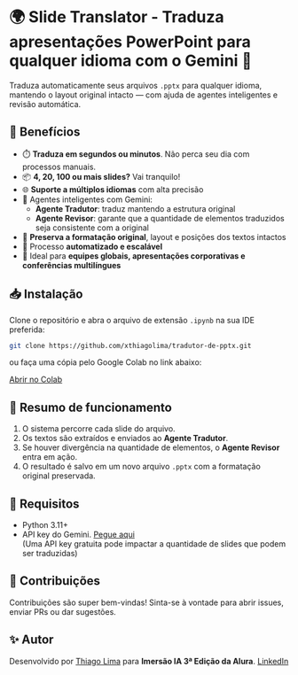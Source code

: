 # 🌍 **Slide Translator - Traduza apresentações PowerPoint para qualquer idioma com o Gemini** 🚀

Traduza automaticamente seus arquivos `.pptx` para qualquer idioma, mantendo o layout original intacto — com ajuda de agentes inteligentes e revisão automática.

## 🤩 Benefícios

- ⏱️ **Traduza em segundos ou minutos**. Não perca seu dia com processos manuais.
- 📦 **4, 20, 100 ou mais slides?** Vai tranquilo!
- 🌐 **Suporte a múltiplos idiomas** com alta precisão
- 🧠 Agentes inteligentes com Gemini:
  - **Agente Tradutor**: traduz mantendo a estrutura original
  - **Agente Revisor**: garante que a quantidade de elementos traduzidos seja consistente com a original
- 🎯 **Preserva a formatação original**, layout e posições dos textos intactos
- 🔁 Processo **automatizado e escalável**
- 💼 Ideal para **equipes globais, apresentações corporativas e conferências multilíngues**

## 📥 Instalação

Clone o repositório e abra o arquivo de extensão `.ipynb` na sua IDE preferida:

```bash
git clone https://github.com/xthiagolima/tradutor-de-pptx.git
````

ou faça uma cópia pelo Google Colab no link abaixo:

[Abrir no Colab](https://colab.research.google.com/github/xthiagolima/tradutor-de-pptx/blob/main/Tradu%C3%A7%C3%A3o_de_PPTX_Imers%C3%A3o_IA_Alura_%2B_Google_Gemini.ipynb)

## 📄 Resumo de funcionamento

1. O sistema percorre cada slide do arquivo.
2. Os textos são extraídos e enviados ao **Agente Tradutor**.
3. Se houver divergência na quantidade de elementos, o **Agente Revisor** entra em ação.
4. O resultado é salvo em um novo arquivo `.pptx` com a formatação original preservada.

## 🧪 Requisitos

* Python 3.11+
* API key do Gemini. [Pegue aqui](http://goo.gle/alura-apikey)  
  (Uma API key gratuita pode impactar a quantidade de slides que podem ser traduzidas)

## 🤝 Contribuições

Contribuições são super bem-vindas! Sinta-se à vontade para abrir issues, enviar PRs ou dar sugestões.

## ✨ Autor

Desenvolvido por [Thiago Lima](https://github.com/xthiagolima) para **Imersão IA 3ª Edição da Alura**. 
[LinkedIn](https://www.linkedin.com/in/thiag0-lima/)
